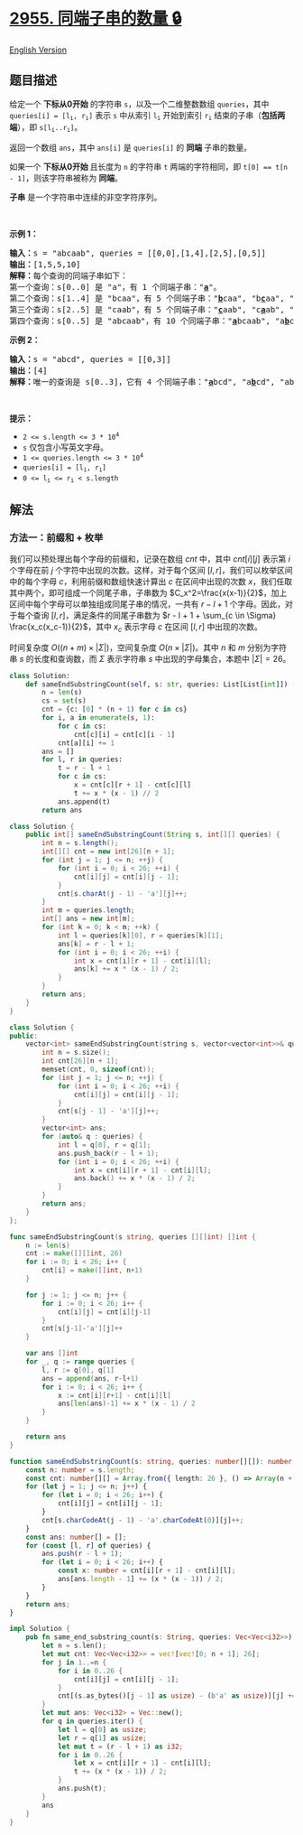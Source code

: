 # [2955. 同端子串的数量 🔒](https://leetcode.cn/problems/number-of-same-end-substrings)

[English Version](/solution/2900-2999/2955.Number%20of%20Same-End%20Substrings/README_EN.md)

<!-- tags:数组,哈希表,字符串,计数,前缀和 -->

<!-- difficulty:中等 -->

## 题目描述

<!-- 这里写题目描述 -->

<p>给定一个 <strong>下标从0开始</strong>&nbsp;的字符串 <code>s</code>，以及一个二维整数数组 <code>queries</code>，其中 <code>queries[i] = [l<sub>i</sub>, r<sub>i</sub>]</code> 表示 <code>s</code> 中从索引 <code>l<sub>i</sub></code> 开始到索引 <code>r<sub>i</sub></code> 结束的子串（<strong>包括两端</strong>），即 <code>s[l<sub>i</sub>..r<sub>i</sub>]</code>。</p>

<p>返回一个数组 <code>ans</code>，其中 <code>ans[i]</code> 是 <code>queries[i]</code> 的 <strong>同端</strong> 子串的数量。</p>

<p>如果一个&nbsp;<strong>下标从0开始 </strong>且长度为 <code>n</code> 的字符串 <code>t</code> 两端的字符相同，即 <code>t[0] == t[n - 1]</code>，则该字符串被称为 <strong>同端</strong>。</p>

<p><strong>子串</strong> 是一个字符串中连续的非空字符序列。</p>

<p>&nbsp;</p>

<p><b>示例 1：</b></p>

<pre>
<b>输入：</b>s = "abcaab", queries = [[0,0],[1,4],[2,5],[0,5]]
<b>输出：</b>[1,5,5,10]
<b>解释：</b>每个查询的同端子串如下：
第一个查询：s[0..0] 是 "a"，有 1 个同端子串："<strong><u>a</u></strong>"。
第二个查询：s[1..4] 是 "bcaa"，有 5 个同端子串："<strong><u>b</u></strong>caa", "b<strong><u>c</u></strong>aa", "bc<strong><u>a</u></strong>a", "bca<strong><u>a</u></strong>", "bc<strong><u>aa</u></strong>"。
第三个查询：s[2..5] 是 "caab"，有 5 个同端子串："<strong><u>c</u></strong>aab", "c<strong><u>a</u></strong>ab", "ca<strong><u>a</u></strong>b", "caa<strong><u>b</u></strong>", "c<strong><u>aa</u></strong>b"。
第四个查询：s[0..5] 是 "abcaab"，有 10 个同端子串："<strong><u>a</u></strong>bcaab", "a<strong><u>b</u></strong>caab", "ab<strong><u>c</u></strong>aab", "abc<strong><u>a</u></strong>ab", "abca<strong><u>a</u></strong>b", "abcaa<strong><u>b</u></strong>", "abc<strong><u>aa</u></strong>b", "<strong><u>abca</u></strong>ab", "<strong><u>abcaa</u></strong>b", "a<strong><u>bcaab</u></strong>"。</pre>

<p><b>示例 2：</b></p>

<pre>
<b>输入：</b>s = "abcd", queries = [[0,3]]
<b>输出：</b>[4]
<b>解释：</b>唯一的查询是 s[0..3]，它有 4 个同端子串："<strong><u>a</u></strong>bcd", "a<strong><u>b</u></strong>cd", "ab<strong><u>c</u></strong>d", "abc<strong><u>d</u></strong>"。
</pre>

<p>&nbsp;</p>

<p><b>提示：</b></p>

<ul>
	<li><code>2 &lt;= s.length &lt;= 3 * 10<sup>4</sup></code></li>
	<li><code>s</code> 仅包含小写英文字母。</li>
	<li><code>1 &lt;= queries.length &lt;= 3 * 10<sup>4</sup></code></li>
	<li><code>queries[i] = [l<sub>i</sub>, r<sub>i</sub>]</code></li>
	<li><code>0 &lt;= l<sub>i</sub> &lt;= r<sub>i</sub> &lt; s.length</code></li>
</ul>

## 解法

### 方法一：前缀和 + 枚举

我们可以预处理出每个字母的前缀和，记录在数组 $cnt$ 中，其中 $cnt[i][j]$ 表示第 $i$ 个字母在前 $j$ 个字符中出现的次数。这样，对于每个区间 $[l, r]$，我们可以枚举区间中的每个字母 $c$，利用前缀和数组快速计算出 $c$ 在区间中出现的次数 $x$，我们任取其中两个，即可组成一个同尾子串，子串数为 $C_x^2=\frac{x(x-1)}{2}$，加上区间中每个字母可以单独组成同尾子串的情况，一共有 $r - l + 1$ 个字母。因此，对于每个查询 $[l, r]$，满足条件的同尾子串数为 $r - l + 1 + \sum_{c \in \Sigma} \frac{x_c(x_c-1)}{2}$，其中 $x_c$ 表示字母 $c$ 在区间 $[l, r]$ 中出现的次数。

时间复杂度 $O((n + m) \times |\Sigma|)$，空间复杂度 $O(n \times |\Sigma|)$。其中 $n$ 和 $m$ 分别为字符串 $s$ 的长度和查询数，而 $\Sigma$ 表示字符串 $s$ 中出现的字母集合，本题中 $|\Sigma|=26$。

<!-- tabs:start -->

```python
class Solution:
    def sameEndSubstringCount(self, s: str, queries: List[List[int]]) -> List[int]:
        n = len(s)
        cs = set(s)
        cnt = {c: [0] * (n + 1) for c in cs}
        for i, a in enumerate(s, 1):
            for c in cs:
                cnt[c][i] = cnt[c][i - 1]
            cnt[a][i] += 1
        ans = []
        for l, r in queries:
            t = r - l + 1
            for c in cs:
                x = cnt[c][r + 1] - cnt[c][l]
                t += x * (x - 1) // 2
            ans.append(t)
        return ans
```

```java
class Solution {
    public int[] sameEndSubstringCount(String s, int[][] queries) {
        int n = s.length();
        int[][] cnt = new int[26][n + 1];
        for (int j = 1; j <= n; ++j) {
            for (int i = 0; i < 26; ++i) {
                cnt[i][j] = cnt[i][j - 1];
            }
            cnt[s.charAt(j - 1) - 'a'][j]++;
        }
        int m = queries.length;
        int[] ans = new int[m];
        for (int k = 0; k < m; ++k) {
            int l = queries[k][0], r = queries[k][1];
            ans[k] = r - l + 1;
            for (int i = 0; i < 26; ++i) {
                int x = cnt[i][r + 1] - cnt[i][l];
                ans[k] += x * (x - 1) / 2;
            }
        }
        return ans;
    }
}
```

```cpp
class Solution {
public:
    vector<int> sameEndSubstringCount(string s, vector<vector<int>>& queries) {
        int n = s.size();
        int cnt[26][n + 1];
        memset(cnt, 0, sizeof(cnt));
        for (int j = 1; j <= n; ++j) {
            for (int i = 0; i < 26; ++i) {
                cnt[i][j] = cnt[i][j - 1];
            }
            cnt[s[j - 1] - 'a'][j]++;
        }
        vector<int> ans;
        for (auto& q : queries) {
            int l = q[0], r = q[1];
            ans.push_back(r - l + 1);
            for (int i = 0; i < 26; ++i) {
                int x = cnt[i][r + 1] - cnt[i][l];
                ans.back() += x * (x - 1) / 2;
            }
        }
        return ans;
    }
};
```

```go
func sameEndSubstringCount(s string, queries [][]int) []int {
	n := len(s)
	cnt := make([][]int, 26)
	for i := 0; i < 26; i++ {
		cnt[i] = make([]int, n+1)
	}

	for j := 1; j <= n; j++ {
		for i := 0; i < 26; i++ {
			cnt[i][j] = cnt[i][j-1]
		}
		cnt[s[j-1]-'a'][j]++
	}

	var ans []int
	for _, q := range queries {
		l, r := q[0], q[1]
		ans = append(ans, r-l+1)
		for i := 0; i < 26; i++ {
			x := cnt[i][r+1] - cnt[i][l]
			ans[len(ans)-1] += x * (x - 1) / 2
		}
	}

	return ans
}
```

```ts
function sameEndSubstringCount(s: string, queries: number[][]): number[] {
    const n: number = s.length;
    const cnt: number[][] = Array.from({ length: 26 }, () => Array(n + 1).fill(0));
    for (let j = 1; j <= n; j++) {
        for (let i = 0; i < 26; i++) {
            cnt[i][j] = cnt[i][j - 1];
        }
        cnt[s.charCodeAt(j - 1) - 'a'.charCodeAt(0)][j]++;
    }
    const ans: number[] = [];
    for (const [l, r] of queries) {
        ans.push(r - l + 1);
        for (let i = 0; i < 26; i++) {
            const x: number = cnt[i][r + 1] - cnt[i][l];
            ans[ans.length - 1] += (x * (x - 1)) / 2;
        }
    }
    return ans;
}
```

```rust
impl Solution {
    pub fn same_end_substring_count(s: String, queries: Vec<Vec<i32>>) -> Vec<i32> {
        let n = s.len();
        let mut cnt: Vec<Vec<i32>> = vec![vec![0; n + 1]; 26];
        for j in 1..=n {
            for i in 0..26 {
                cnt[i][j] = cnt[i][j - 1];
            }
            cnt[(s.as_bytes()[j - 1] as usize) - (b'a' as usize)][j] += 1;
        }
        let mut ans: Vec<i32> = Vec::new();
        for q in queries.iter() {
            let l = q[0] as usize;
            let r = q[1] as usize;
            let mut t = (r - l + 1) as i32;
            for i in 0..26 {
                let x = cnt[i][r + 1] - cnt[i][l];
                t += (x * (x - 1)) / 2;
            }
            ans.push(t);
        }
        ans
    }
}
```

<!-- tabs:end -->

<!-- end -->
